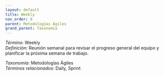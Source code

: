 ```yaml
---
layout: default
title: Weekly
nav_order: 8
parent: Metodologías Ágiles
grand_parent: Taxonomía
---
```


*Término:* Weekly  
*Definición:* Reunión semanal para revisar el progreso general del equipo y planificar la próxima semana de trabajo.

*Taxonomía:* Metodologías Ágiles  
*Términos relacionados:* Daily, Sprint
